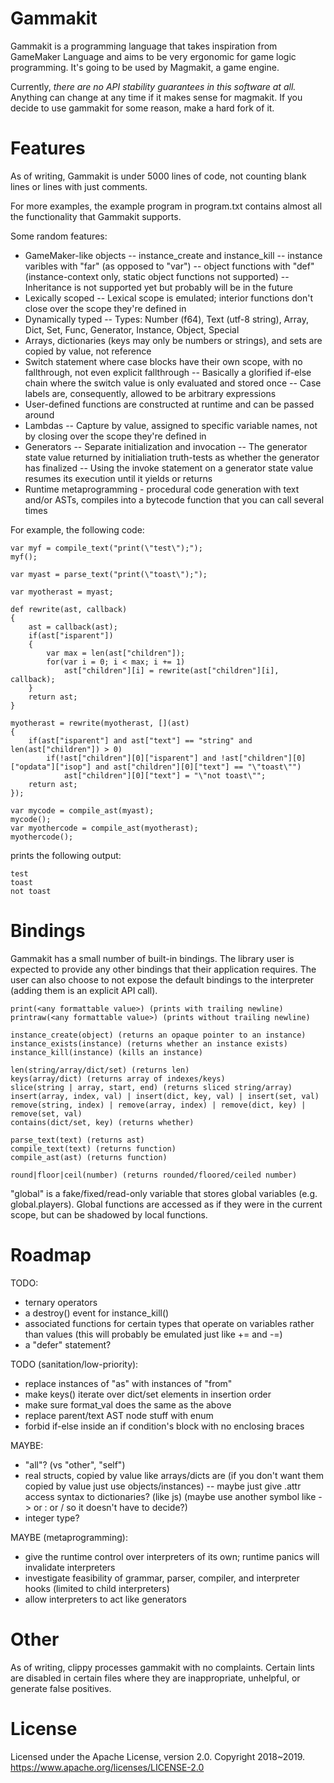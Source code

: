 # Gammakit

Gammakit is a programming language that takes inspiration from GameMaker Language and aims to be very ergonomic for game logic programming. It's going to be used by Magmakit, a game engine.

Currently, *there are no API stability guarantees in this software at all.* Anything can change at any time if it makes sense for magmakit. If you decide to use gammakit for some reason, make a hard fork of it.

# Features

As of writing, Gammakit is under 5000 lines of code, not counting blank lines or lines with just comments.

For more examples, the example program in program.txt contains almost all the functionality that Gammakit supports.

Some random features:

- GameMaker-like objects
-- instance_create and instance_kill
-- instance varibles with "far" (as opposed to "var")
-- object functions with "def" (instance-context only, static object functions not supported)
-- Inheritance is not supported yet but probably will be in the future
- Lexically scoped
-- Lexical scope is emulated; interior functions don't close over the scope they're defined in
- Dynamically typed
-- Types: Number (f64), Text (utf-8 string), Array, Dict, Set, Func, Generator, Instance, Object, Special
- Arrays, dictionaries (keys may only be numbers or strings), and sets are copied by value, not reference
- Switch statement where case blocks have their own scope, with no fallthrough, not even explicit fallthrough
-- Basically a glorified if-else chain where the switch value is only evaluated and stored once
-- Case labels are, consequently, allowed to be arbitrary expressions
- User-defined functions are constructed at runtime and can be passed around
- Lambdas
-- Capture by value, assigned to specific variable names, not by closing over the scope they're defined in
- Generators
-- Separate initialization and invocation
-- The generator state value returned by initialiation truth-tests as whether the generator has finalized
-- Using the invoke statement on a generator state value resumes its execution until it yields or returns
- Runtime metaprogramming - procedural code generation with text and/or ASTs, compiles into a bytecode function that you can call several times

For example, the following code:

    var myf = compile_text("print(\"test\");");
    myf();

    var myast = parse_text("print(\"toast\");");

    var myotherast = myast;

    def rewrite(ast, callback)
    {
        ast = callback(ast);
        if(ast["isparent"])
        {
            var max = len(ast["children"]);
            for(var i = 0; i < max; i += 1)
                ast["children"][i] = rewrite(ast["children"][i], callback);
        }
        return ast;
    }

    myotherast = rewrite(myotherast, [](ast)
    {
        if(ast["isparent"] and ast["text"] == "string" and len(ast["children"]) > 0)
            if(!ast["children"][0]["isparent"] and !ast["children"][0]["opdata"]["isop"] and ast["children"][0]["text"] == "\"toast\"")
                ast["children"][0]["text"] = "\"not toast\"";
        return ast;
    });

    var mycode = compile_ast(myast);
    mycode();
    var myothercode = compile_ast(myotherast);
    myothercode();

prints the following output:

    test
    toast
    not toast

# Bindings

Gammakit has a small number of built-in bindings. The library user is expected to provide any other bindings that their application requires. The user can also choose to not expose the default bindings to the interpreter (adding them is an explicit API call).

    print(<any formattable value>) (prints with trailing newline)
    printraw(<any formattable value>) (prints without trailing newline)

    instance_create(object) (returns an opaque pointer to an instance)
    instance_exists(instance) (returns whether an instance exists)
    instance_kill(instance) (kills an instance)

    len(string/array/dict/set) (returns len)
    keys(array/dict) (returns array of indexes/keys)
    slice(string | array, start, end) (returns sliced string/array)
    insert(array, index, val) | insert(dict, key, val) | insert(set, val)
    remove(string, index) | remove(array, index) | remove(dict, key) | remove(set, val)
    contains(dict/set, key) (returns whether)

    parse_text(text) (returns ast)
    compile_text(text) (returns function)
    compile_ast(ast) (returns function)
    
    round|floor|ceil(number) (returns rounded/floored/ceiled number)

"global" is a fake/fixed/read-only variable that stores global variables (e.g. global.players). Global functions are accessed as if they were in the current scope, but can be shadowed by local functions.

# Roadmap

TODO:
- ternary operators
- a destroy() event for instance_kill()
- associated functions for certain types that operate on variables rather than values (this will probably be emulated just like += and -=)
- a "defer" statement?

TODO (sanitation/low-priority):
- replace instances of "as" with instances of "from"
- make keys() iterate over dict/set elements in insertion order
- make sure format_val does the same as the above
- replace parent/text AST node stuff with enum
- forbid if-else inside an if condition's block with no enclosing braces

MAYBE:
- "all"? (vs "other", "self")
- real structs, copied by value like arrays/dicts are (if you don't want them copied by value just use objects/instances)
-- maybe just give .attr access syntax to dictionaries? (like js) (maybe use another symbol like -> or : or / so it doesn't have to decide?)
- integer type?

MAYBE (metaprogramming):
- give the runtime control over interpreters of its own; runtime panics will invalidate interpreters
- investigate feasibility of grammar, parser, compiler, and interpreter hooks (limited to child interpreters)
- allow interpreters to act like generators

# Other

As of writing, clippy processes gammakit with no complaints. Certain lints are disabled in certain files where they are inappropriate, unhelpful, or generate false positives.

# License

Licensed under the Apache License, version 2.0. Copyright 2018~2019. https://www.apache.org/licenses/LICENSE-2.0
